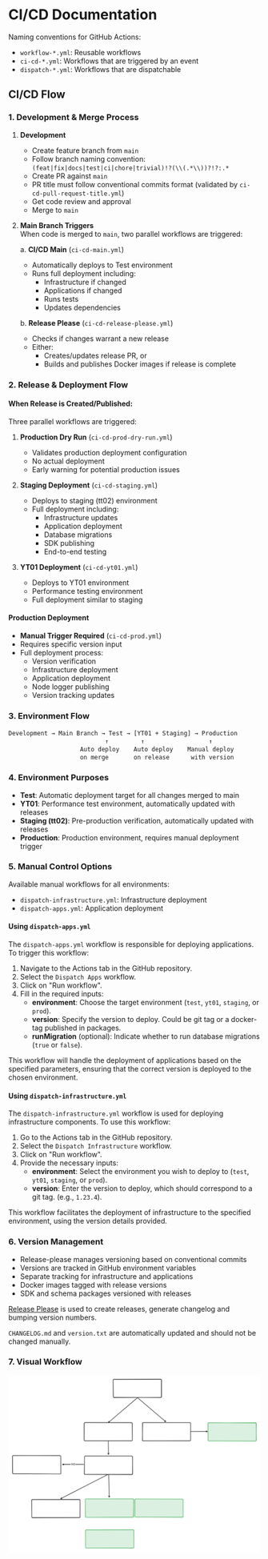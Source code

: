 # CI/CD Documentation

Naming conventions for GitHub Actions:
- `workflow-*.yml`: Reusable workflows
- `ci-cd-*.yml`: Workflows that are triggered by an event
- `dispatch-*.yml`: Workflows that are dispatchable

## CI/CD Flow

### 1. Development & Merge Process

1. **Development**
   - Create feature branch from `main`
   - Follow branch naming convention: `(feat|fix|docs|test|ci|chore|trivial)!?(\\(.*\\))?!?:.*`
   - Create PR against `main`
   - PR title must follow conventional commits format (validated by `ci-cd-pull-request-title.yml`)
   - Get code review and approval
   - Merge to `main`

2. **Main Branch Triggers**  
When code is merged to `main`, two parallel workflows are triggered:

   a. **CI/CD Main** (`ci-cd-main.yml`)
   - Automatically deploys to Test environment
   - Runs full deployment including:
     - Infrastructure if changed
     - Applications if changed
     - Runs tests
     - Updates dependencies

   b. **Release Please** (`ci-cd-release-please.yml`)
   - Checks if changes warrant a new release
   - Either:
     - Creates/updates release PR, or
     - Builds and publishes Docker images if release is complete

### 2. Release & Deployment Flow

#### When Release is Created/Published:
Three parallel workflows are triggered:

1. **Production Dry Run** (`ci-cd-prod-dry-run.yml`)
   - Validates production deployment configuration
   - No actual deployment
   - Early warning for potential production issues

2. **Staging Deployment** (`ci-cd-staging.yml`)
   - Deploys to staging (tt02) environment
   - Full deployment including:
     - Infrastructure updates
     - Application deployment
     - Database migrations
     - SDK publishing
     - End-to-end testing

3. **YT01 Deployment** (`ci-cd-yt01.yml`)
   - Deploys to YT01 environment
   - Performance testing environment
   - Full deployment similar to staging

#### Production Deployment
- **Manual Trigger Required** (`ci-cd-prod.yml`)
- Requires specific version input
- Full deployment process:
  - Version verification
  - Infrastructure deployment
  - Application deployment
  - Node logger publishing
  - Version tracking updates

### 3. Environment Flow
```
Development → Main Branch → Test → [YT01 + Staging] → Production
                           ↑         ↑                  ↑
                    Auto deploy    Auto deploy    Manual deploy
                    on merge       on release      with version
```

### 4. Environment Purposes

- **Test**: Automatic deployment target for all changes merged to main
- **YT01**: Performance test environment, automatically updated with releases
- **Staging (tt02)**: Pre-production verification, automatically updated with releases
- **Production**: Production environment, requires manual deployment trigger

### 5. Manual Control Options

Available manual workflows for all environments:
- `dispatch-infrastructure.yml`: Infrastructure deployment
- `dispatch-apps.yml`: Application deployment

#### Using `dispatch-apps.yml`

The `dispatch-apps.yml` workflow is responsible for deploying applications. To trigger this workflow:

1. Navigate to the Actions tab in the GitHub repository.
2. Select the `Dispatch Apps` workflow.
3. Click on "Run workflow".
4. Fill in the required inputs:
   - **environment**: Choose the target environment (`test`, `yt01`, `staging`, or `prod`).
   - **version**: Specify the version to deploy. Could be git tag or a docker-tag published in packages.
   - **runMigration** (optional): Indicate whether to run database migrations (`true` or `false`).

This workflow will handle the deployment of applications based on the specified parameters, ensuring that the correct version is deployed to the chosen environment.

#### Using `dispatch-infrastructure.yml`

The `dispatch-infrastructure.yml` workflow is used for deploying infrastructure components. To use this workflow:

1. Go to the Actions tab in the GitHub repository.
2. Select the `Dispatch Infrastructure` workflow.
3. Click on "Run workflow".
4. Provide the necessary inputs:
   - **environment**: Select the environment you wish to deploy to (`test`, `yt01`, `staging`, or `prod`).
   - **version**: Enter the version to deploy, which should correspond to a git tag. (e.g., `1.23.4`).

This workflow facilitates the deployment of infrastructure to the specified environment, using the version details provided.


### 6. Version Management

- Release-please manages versioning based on conventional commits
- Versions are tracked in GitHub environment variables
- Separate tracking for infrastructure and applications
- Docker images tagged with release versions
- SDK and schema packages versioned with releases

[Release Please](https://github.com/googleapis/release-please-action) is used to create releases, generate changelog and bumping version numbers.

`CHANGELOG.md` and `version.txt` are automatically updated and should not be changed manually.

### 7. Visual Workflow

![Deployment process](deploy-process.svg)
